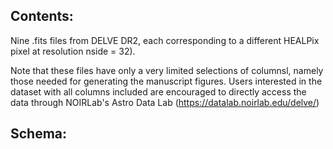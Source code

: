## Contents:

Nine .fits files from DELVE DR2, each corresponding to a different HEALPix pixel at resolution nside = 32).

Note that these files have only a very limited selections of columnsl, namely those needed for generating the manuscript figures.
Users interested in the dataset with all columns included are encouraged to directly access the data through NOIRLab's Astro Data Lab (https://datalab.noirlab.edu/delve/)


## Schema: 


